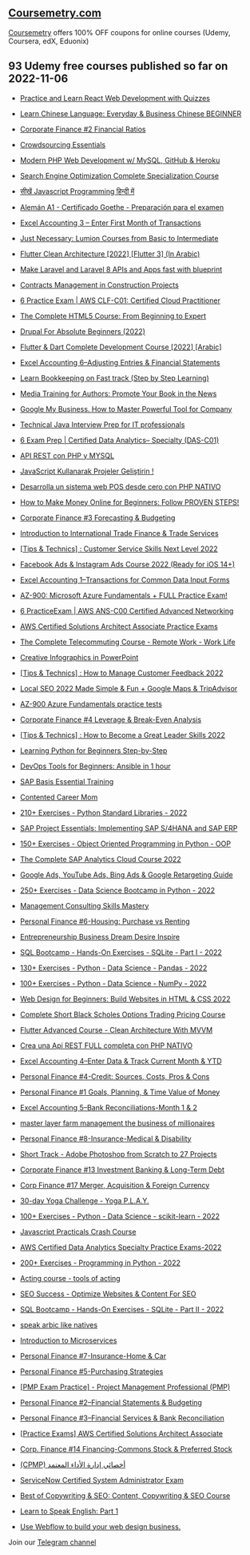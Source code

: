 ## [**Coursemetry.com**](https://coursemetry.com/)

[Coursemetry](https://coursemetry.com/) offers 100% OFF coupons for online courses (Udemy, Coursera, edX, Eduonix)

## **93 Udemy free courses published so far on 2022-11-06**

* [Practice and Learn React Web Development with Quizzes](https://coursemetry.com/practice-and-learn-react-web-development-with-quizzes/)

* [Learn Chinese Language: Everyday & Business Chinese BEGINNER](https://coursemetry.com/learn-chinese-language-everyday-business-chinese-beginner/)

* [Corporate Finance #2 Financial Ratios](https://coursemetry.com/corporate-finance-2-financial-ratios/)

* [Crowdsourcing Essentials](https://coursemetry.com/crowdsourcing-essentials/)

* [Modern PHP Web Development w/ MySQL, GitHub & Heroku](https://coursemetry.com/modern-php-web-development-w-mysql-github-heroku/)

* [Search Engine Optimization Complete Specialization Course](https://coursemetry.com/search-engine-optimization-complete-specialization-course/)

* [सीखें Javascript Programming हिन्दी में](https://coursemetry.com/%e0%a4%b8%e0%a5%80%e0%a4%96%e0%a5%87%e0%a4%82-javascript-programming-%e0%a4%b9%e0%a4%bf%e0%a4%a8%e0%a5%8d%e0%a4%a6%e0%a5%80-%e0%a4%ae%e0%a5%87%e0%a4%82/)

* [Alemán A1 - Certificado Goethe - Preparación para el examen](https://coursemetry.com/aleman-a1-certificado-goethe-preparacion-para-el-examen/)

* [Excel Accounting 3 – Enter First Month of Transactions](https://coursemetry.com/excel-accounting-3-enter-first-month-of-transactions/)

* [Just Necessary: Lumion Courses from Basic to Intermediate](https://coursemetry.com/just-necessary-lumion-courses-from-basic-to-intermediate/)

* [Flutter Clean  Architecture [2022] [Flutter 3] (In Arabic)](https://coursemetry.com/flutter-clean-architecture-2022-flutter-3-in-arabic/)

* [Make Laravel and Laravel 8 APIs and Apps fast with blueprint](https://coursemetry.com/make-laravel-and-laravel-8-apis-and-apps-fast-with-blueprint/)

* [Contracts Management in Construction Projects](https://coursemetry.com/contracts-management-in-construction-projects/)

* [6 Practice Exam | AWS CLF-C01: Certified Cloud Practitioner](https://coursemetry.com/6-practice-exam-aws-clf-c01-certified-cloud-practitioner/)

* [The Complete HTML5 Course: From Beginning to Expert](https://coursemetry.com/the-complete-html5-course-from-beginning-to-expert/)

* [Drupal For Absolute Beginners (2022)](https://coursemetry.com/drupal-for-absolute-beginners-2022/)

* [Flutter & Dart Complete Development Course [2022] [Arabic]](https://coursemetry.com/flutter-dart-complete-development-course-2022-arabic/)

* [Excel Accounting 6–Adjusting Entries & Financial Statements](https://coursemetry.com/excel-accounting-6-adjusting-entries-financial-statements/)

* [Learn Bookkeeping on Fast track (Step by Step Learning)](https://coursemetry.com/learn-bookkeeping-on-fast-track-step-by-step-learning/)

* [Media Training for Authors: Promote Your Book in the News](https://coursemetry.com/media-training-for-authors-promote-your-book-in-the-news/)

* [Google My Business. How to Master Powerful Tool for Company](https://coursemetry.com/google-my-business-how-to-master-powerful-tool-for-company/)

* [Technical Java Interview Prep for IT professionals](https://coursemetry.com/technical-java-interview-prep-for-it-professionals/)

* [6 Exam Prep | Certified Data Analytics– Specialty (DAS-C01)](https://coursemetry.com/6-exam-prep-certified-data-analytics-specialty-das-c01/)

* [API REST con PHP  y MYSQL](https://coursemetry.com/api-rest-con-php-y-mysql/)

* [JavaScript Kullanarak Projeler Geliştirin !](https://coursemetry.com/javascript-kullanarak-projeler-gelistirin/)

* [Desarrolla un sistema web  POS desde cero con PHP NATIVO](https://coursemetry.com/desarrolla-un-sistema-web-pos-desde-cero-con-php-nativo/)

* [How to Make Money Online for Beginners: Follow PROVEN STEPS!](https://coursemetry.com/how-to-make-money-online-for-beginners-follow-proven-steps/)

* [Corporate Finance #3 Forecasting & Budgeting](https://coursemetry.com/corporate-finance-3-forecasting-budgeting/)

* [Introduction to International Trade Finance & Trade Services](https://coursemetry.com/introduction-to-international-trade-finance-trade-services/)

* [[Tips & Technics] : Customer Service Skills Next Level 2022](https://coursemetry.com/tips-technics-customer-service-skills-next-level-2022/)

* [Facebook Ads & Instagram Ads Course 2022 (Ready for iOS 14+)](https://coursemetry.com/facebook-ads-instagram-ads-course-2022-ready-for-ios-14/)

* [Excel Accounting 1–Transactions for Common Data Input Forms](https://coursemetry.com/excel-accounting-1-transactions-for-common-data-input-forms/)

* [AZ-900: Microsoft Azure Fundamentals + FULL Practice Exam!](https://coursemetry.com/az-900-microsoft-azure-fundamentals-full-practice-exam/)

* [6 PracticeExam | AWS ANS-C00 Certified Advanced Networking](https://coursemetry.com/6-practiceexam-aws-ans-c00-certified-advanced-networking/)

* [AWS Certified Solutions Architect Associate Practice Exams](https://coursemetry.com/aws-certified-solutions-architect-associate-practice-exams/)

* [The Complete Telecommuting Course - Remote Work - Work Life](https://coursemetry.com/the-complete-telecommuting-course-remote-work-work-life/)

* [Creative Infographics in PowerPoint](https://coursemetry.com/creative-infographics-in-powerpoint/)

* [[Tips & Technics] : How to Manage Customer Feedback 2022](https://coursemetry.com/tips-technics-how-to-manage-customer-feedback-2022/)

* [Local SEO 2022 Made Simple & Fun + Google Maps & TripAdvisor](https://coursemetry.com/local-seo-2022-made-simple-fun-google-maps-tripadvisor/)

* [AZ-900 Azure Fundamentals practice tests](https://coursemetry.com/az-900-azure-fundamentals-practice-tests/)

* [Corporate Finance #4 Leverage & Break-Even Analysis](https://coursemetry.com/corporate-finance-4-leverage-break-even-analysis/)

* [[Tips & Technics] : How to Become a Great Leader Skills 2022](https://coursemetry.com/tips-technics-how-to-become-a-great-leader-skills-2022/)

* [Learning Python for Beginners Step-by-Step](https://coursemetry.com/learning-python-for-beginners-step-by-step/)

* [DevOps Tools for Beginners: Ansible in 1 hour](https://coursemetry.com/devops-tools-for-beginners-ansible-in-1-hour/)

* [SAP Basis Essential Training](https://coursemetry.com/sap-basis-essential-training/)

* [Contented Career Mom](https://coursemetry.com/contented-career-mom/)

* [210+ Exercises - Python Standard Libraries - 2022](https://coursemetry.com/210-exercises-python-standard-libraries-2022/)

* [SAP Project Essentials: Implementing SAP S/4HANA and SAP ERP](https://coursemetry.com/sap-project-essentials-implementing-sap-s-4hana-and-sap-erp/)

* [150+ Exercises - Object Oriented Programming in Python - OOP](https://coursemetry.com/150-exercises-object-oriented-programming-in-python-oop/)

* [The Complete SAP Analytics Cloud Course 2022](https://coursemetry.com/the-complete-sap-analytics-cloud-course-2022/)

* [Google Ads, YouTube Ads, Bing Ads & Google Retargeting Guide](https://coursemetry.com/google-ads-youtube-ads-bing-ads-google-retargeting-guide/)

* [250+ Exercises - Data Science Bootcamp in Python - 2022](https://coursemetry.com/250-exercises-data-science-bootcamp-in-python-2022/)

* [Management Consulting Skills Mastery](https://coursemetry.com/management-consulting-skills-mastery/)

* [Personal Finance #6-Housing: Purchase vs Renting](https://coursemetry.com/personal-finance-6-housing-purchase-vs-renting/)

* [Entrepreneurship Business Dream Desire Inspire](https://coursemetry.com/entrepreneurship-business-dream-desire-inspire/)

* [SQL Bootcamp - Hands-On Exercises - SQLite - Part I - 2022](https://coursemetry.com/sql-bootcamp-hands-on-exercises-sqlite-part-i-2022/)

* [130+ Exercises - Python - Data Science - Pandas - 2022](https://coursemetry.com/130-exercises-python-data-science-pandas-2022/)

* [100+ Exercises - Python - Data Science - NumPy - 2022](https://coursemetry.com/100-exercises-python-data-science-numpy-2022/)

* [Web Design for Beginners: Build Websites in HTML & CSS 2022](https://coursemetry.com/web-design-for-beginners-build-websites-in-html-css-2022/)

* [Complete Short Black Scholes Options Trading Pricing Course](https://coursemetry.com/complete-short-black-scholes-options-trading-pricing-course/)

* [Flutter Advanced Course - Clean Architecture With MVVM](https://coursemetry.com/flutter-advanced-course-clean-architecture-with-mvvm/)

* [Crea una Api REST FULL completa con  PHP NATIVO](https://coursemetry.com/crea-una-api-rest-full-completa-con-php-nativo/)

* [Excel Accounting 4–Enter Data & Track Current Month & YTD](https://coursemetry.com/excel-accounting-4-enter-data-track-current-month-ytd/)

* [Personal Finance #4-Credit: Sources, Costs, Pros & Cons](https://coursemetry.com/personal-finance-4-credit-sources-costs-pros-cons/)

* [Personal Finance #1 Goals, Planning, & Time Value of Money](https://coursemetry.com/personal-finance-1-goals-planning-time-value-of-money/)

* [Excel Accounting 5–Bank Reconciliations-Month 1 & 2](https://coursemetry.com/excel-accounting-5-bank-reconciliations-month-1-2/)

* [master layer farm management the business of millionaires](https://coursemetry.com/master-layer-farm-management-the-business-of-millionaires/)

* [Personal Finance #8-Insurance-Medical & Disability](https://coursemetry.com/personal-finance-8-insurance-medical-disability/)

* [Short Track - Adobe Photoshop from Scratch to 27 Projects](https://coursemetry.com/short-track-adobe-photoshop-from-scratch-to-27-projects/)

* [Corporate Finance #13 Investment Banking & Long-Term Debt](https://coursemetry.com/corporate-finance-13-investment-banking-long-term-debt/)

* [Corp Finance #17 Merger, Acquisition & Foreign Currency](https://coursemetry.com/corp-finance-17-merger-acquisition-foreign-currency/)

* [30-day Yoga Challenge - Yoga P.L.A.Y.](https://coursemetry.com/30-day-yoga-challenge-yoga-p-l-a-y/)

* [100+ Exercises - Python - Data Science - scikit-learn - 2022](https://coursemetry.com/100-exercises-python-data-science-scikit-learn-2022/)

* [Javascript Practicals Crash Course](https://coursemetry.com/javascript-practicals-crash-course/)

* [AWS Certified Data Analytics Specialty Practice Exams-2022](https://coursemetry.com/aws-certified-data-analytics-specialty-practice-exams-2022-8/)

* [200+ Exercises - Programming in Python - 2022](https://coursemetry.com/200-exercises-programming-in-python-2022/)

* [Acting course - tools of acting](https://coursemetry.com/acting-course-tools-of-acting/)

* [SEO Success - Optimize Websites & Content For SEO](https://coursemetry.com/seo-success-optimize-websites-content-for-seo/)

* [SQL Bootcamp - Hands-On Exercises - SQLite - Part II - 2022](https://coursemetry.com/sql-bootcamp-hands-on-exercises-sqlite-part-ii-2022/)

* [speak arbic like natives](https://coursemetry.com/speak-arbic-like-natives/)

* [Introduction to Microservices](https://coursemetry.com/introduction-to-microservices/)

* [Personal Finance #7-Insurance-Home & Car](https://coursemetry.com/personal-finance-7-insurance-home-car/)

* [Personal Finance #5-Purchasing Strategies](https://coursemetry.com/personal-finance-5-purchasing-strategies/)

* [[PMP Exam Practice] - Project Management Professional (PMP)](https://coursemetry.com/pmp-exam-practice-project-management-professional-pmp/)

* [Personal Finance #2–Financial Statements & Budgeting](https://coursemetry.com/personal-finance-2-financial-statements-budgeting/)

* [Personal Finance #3–Financial Services & Bank Reconciliation](https://coursemetry.com/personal-finance-3-financial-services-bank-reconciliation/)

* [[Practice Exams] AWS Certified Solutions Architect Associate](https://coursemetry.com/practice-exams-aws-certified-solutions-architect-associate/)

* [Corp. Finance #14 Financing-Commons Stock & Preferred Stock](https://coursemetry.com/corp-finance-14-financing-commons-stock-preferred-stock/)

* [(CPMP) أخصائي إدارة الأداء المعتمد](https://coursemetry.com/cpmp-%d8%a3%d8%ae%d8%b5%d8%a7%d8%a6%d9%8a-%d8%a5%d8%af%d8%a7%d8%b1%d8%a9-%d8%a7%d9%84%d8%a3%d8%af%d8%a7%d8%a1-%d8%a7%d9%84%d9%85%d8%b9%d8%aa%d9%85%d8%af/)

* [ServiceNow Certified System Administrator Exam](https://coursemetry.com/servicenow-certified-system-administrator-exam/)

* [Best of Copywriting & SEO: Content, Copywriting & SEO Course](https://coursemetry.com/best-of-copywriting-seo-content-copywriting-seo-course/)

* [Learn to Speak English: Part 1](https://coursemetry.com/learn-to-speak-english-part-1/)

* [Use Webflow to build your web design business.](https://coursemetry.com/use-webflow-to-build-your-web-design-business/)


Join our [Telegram channel](https://t.me/coursemetry)
